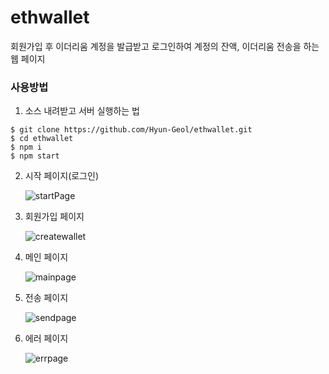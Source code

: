 # ethwallet

회원가입 후 이더리움 계정을 발급받고 로그인하여 계정의 잔액, 이더리움 전송을 하는 웹 페이지

### 사용방법
1. 소스 내려받고 서버 실행하는 법
```
$ git clone https://github.com/Hyun-Geol/ethwallet.git
$ cd ethwallet
$ npm i
$ npm start
```

 2. 시작 페이지(로그인)

    ![startPage](C:\Users\class3\Desktop\project\ethwallet\screenshot\startPage.png)

 3. 회원가입 페이지

    ![createwallet](C:\Users\class3\Desktop\project\ethwallet\screenshot\createwallet.png)

 4. 메인 페이지

    ![mainpage](C:\Users\class3\Desktop\project\ethwallet\screenshot\mainpage.png)

 5. 전송 페이지

    ![sendpage](C:\Users\class3\Desktop\project\ethwallet\screenshot\sendpage.png)

 6. 에러 페이지

    ![errpage](C:\Users\class3\Desktop\project\ethwallet\screenshot\errpage.png)